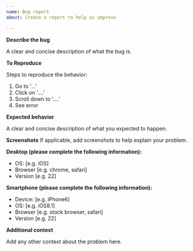 ```yaml
---
name: Bug report
about: Create a report to help us improve

---
```


**Describe the bug**
<!--- Tell us what happens instead of the expected behavior -->
A clear and concise description of what the bug is.

**To Reproduce**
<!--- Provide a link to a live example, or an unambiguous set of steps to -->
<!--- reproduce this bug. Include code to reproduce, if relevant -->
Steps to reproduce the behavior:
1. Go to '...'
2. Click on '....'
3. Scroll down to '....'
4. See error

**Expected behavior**
<!--- Tell us what should happen -->
A clear and concise description of what you expected to happen.

**Screenshots**
If applicable, add screenshots to help explain your problem.

**Desktop (please complete the following information):**
 - OS: [e.g. iOS]
 - Browser [e.g. chrome, safari]
 - Version [e.g. 22]

**Smartphone (please complete the following information):**
 - Device: [e.g. iPhone6]
 - OS: [e.g. iOS8.1]
 - Browser [e.g. stock browser, safari]
 - Version [e.g. 22]

**Additional context**
<!--- How has this issue affected you? What are you trying to accomplish? -->
<!--- Providing context helps us come up with a solution that is most useful in the real world -->
Add any other context about the problem here.
